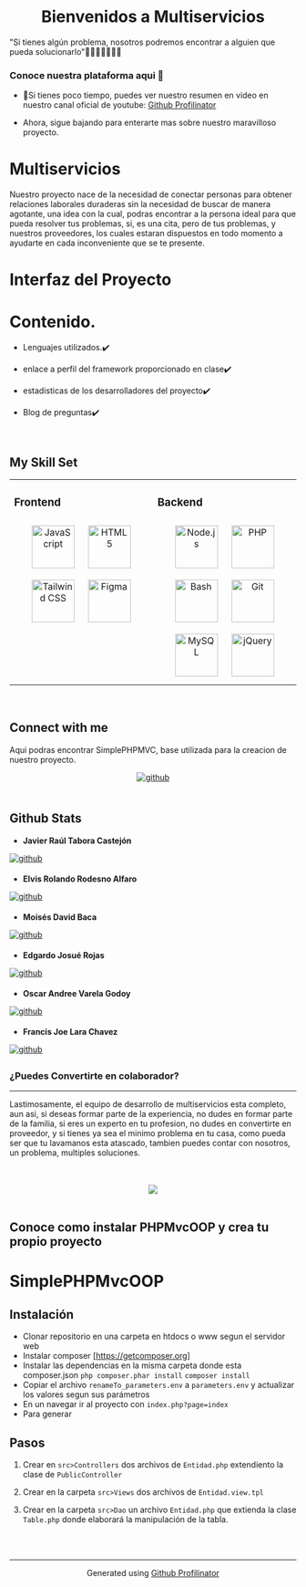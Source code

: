 # <div align="center">Bienvenidos a Multiservicios 
"Si tienes algún problema, nosotros podremos encontrar a alguien que pueda solucionarlo"👨‍🏭👷‍♀️👷🧑‍⚕️</div>  
  



### Conoce nuestra plataforma aqui 🔽  
- 🔭Si tienes poco tiempo, puedes ver nuestro resumen en video en nuestro canal oficial de youtube: [Github Profilinator](https://github.com/rishavanand/github-profilinator)  
  

- Ahora, sigue bajando para enterarte mas sobre nuestro maravilloso proyecto.  
  

# Multiservicios  
  

Nuestro proyecto nace de la necesidad de conectar personas para obtener relaciones laborales duraderas sin la necesidad de buscar de manera agotante, una idea con la cual, podras encontrar a la persona ideal para que pueda resolver tus problemas, si, es una cita, pero de tus problemas, y nuestros proveedores, los cuales estaran dispuestos en todo momento a ayudarte en cada inconveniente que se te presente.  
  

# Interfaz del Proyecto
  

# Contenido.
  

- Lenguajes utilizados.✔️  
  

- enlace a perfil del framework proporcionado en clase✔️  
  

- estadisticas de los desarrolladores del proyecto✔️
  
  

- Blog de preguntas✔️  
  

<br/>  


## My Skill Set  
<table><tr><td valign="top" width="50%">



### Frontend  
<div align="center">  
<a href="https://www.javascript.com/" target="_blank"><img style="margin: 10px" src="https://profilinator.rishav.dev/skills-assets/javascript-original.svg" alt="JavaScript" height="75" /></a>  
<a href="https://en.wikipedia.org/wiki/HTML5" target="_blank"><img style="margin: 10px" src="https://profilinator.rishav.dev/skills-assets/html5-original-wordmark.svg" alt="HTML5" height="75" /></a>  
<a href="https://www.tailwindcss.com/" target="_blank"><img style="margin: 10px" src="https://profilinator.rishav.dev/skills-assets/tailwindcss.svg" alt="Tailwind CSS" height="75" /></a>  
<a href="https://www.figma.com/" target="_blank"><img style="margin: 10px" src="https://profilinator.rishav.dev/skills-assets/figma-icon.svg" alt="Figma" height="75" /></a>  
</div>

</td><td valign="top" width="50%">



### Backend  
<div align="center">  
<a href="https://nodejs.org/" target="_blank"><img style="margin: 10px" src="https://profilinator.rishav.dev/skills-assets/nodejs-original-wordmark.svg" alt="Node.js" height="75" /></a>  
<a href="https://www.php.net/" target="_blank"><img style="margin: 10px" src="https://profilinator.rishav.dev/skills-assets/php-original.svg" alt="PHP" height="75" /></a>  
<a href="https://www.gnu.org/software/bash/" target="_blank"><img style="margin: 10px" src="https://profilinator.rishav.dev/skills-assets/gnu_bash-icon.svg" alt="Bash" height="75" /></a>  
<a href="https://github.com/" target="_blank"><img style="margin: 10px" src="https://profilinator.rishav.dev/skills-assets/git-scm-icon.svg" alt="Git" height="75" /></a>  
<a href="https://www.mysql.com/" target="_blank"><img style="margin: 10px" src="https://profilinator.rishav.dev/skills-assets/mysql-original-wordmark.svg" alt="MySQL" height="75" /></a>  
<a href="https://jquery.com/" target="_blank"><img style="margin: 10px" src="https://profilinator.rishav.dev/skills-assets/jquery.png" alt="jQuery" height="75" /></a>  
</div>

</td></tr></table>  

<br/>  


## Connect with me  
Aqui podras encontrar SimplePHPMVC, base utilizada para la creacion de nuestro proyecto.  
  

<div align="center">
<a href="https://github.com/obetancourthunicah" target="_blank">
<img src=https://img.shields.io/badge/github-%2324292e.svg?&style=for-the-badge&logo=github&logoColor=white alt=github style="margin-bottom: 5px;" />
</a>  
</div>  
  

<br/>  


## Github Stats  
- **Javier Raúl Tabora Castejón**  
  

<a href="https://github.com/jtaboracastejon" target="_blank">
<img src=https://img.shields.io/badge/github-%2324292e.svg?&style=for-the-badge&logo=github&logoColor=white alt=github style="margin-bottom: 5px;" />
</a>  
  

- **Elvis Rolando Rodesno Alfaro**  
  

<a href="https://github.com/Elvis-R-Alfaro" target="_blank">
<img src=https://img.shields.io/badge/github-%2324292e.svg?&style=for-the-badge&logo=github&logoColor=white alt=github style="margin-bottom: 5px;" />
</a>  
  

- **Moisés David Baca**  
  

<a href="https://github.com/Moi-Baca" target="_blank">
<img src=https://img.shields.io/badge/github-%2324292e.svg?&style=for-the-badge&logo=github&logoColor=white alt=github style="margin-bottom: 5px;" />
</a>  
  

- **Edgardo Josué Rojas**  
  

<a href="https://github.com/EdgardoRojas23HN" target="_blank">
<img src=https://img.shields.io/badge/github-%2324292e.svg?&style=for-the-badge&logo=github&logoColor=white alt=github style="margin-bottom: 5px;" />
</a>  
  

- **Oscar Andree Varela Godoy**  
  

<a href="https://github.com/Oscariniux" target="_blank">
<img src=https://img.shields.io/badge/github-%2324292e.svg?&style=for-the-badge&logo=github&logoColor=white alt=github style="margin-bottom: 5px;" />
</a>  
  

- **Francis Joe Lara Chavez**  
  

<a href="https://github.com/Francis-Lara" target="_blank">
<img src=https://img.shields.io/badge/github-%2324292e.svg?&style=for-the-badge&logo=github&logoColor=white alt=github style="margin-bottom: 5px;" />
</a>  
  

<br/>  



### ¿Puedes Convertirte en colaborador?  
****  
  

Lastimosamente, el equipo de desarrollo de multiservicios esta completo, aun asi, si deseas formar parte de la experiencia, no dudes en formar parte de la familia, si eres un experto en tu profesion, no dudes en convertirte en proveedor, y si tienes ya sea el minimo problema en tu casa, como pueda ser que tu lavamanos esta atascado, tambien puedes contar con nosotros, un problema, multiples soluciones.  
  

  
  

<br/>  

  

<br/>  

<div align="center">
<img src="https://komarev.com/ghpvc/?username=jtaboracastejon&&style=flat-square" align="center" />
</div>  
  

<br/>  



## Conoce como instalar PHPMvcOOP y crea tu propio proyecto  
# SimplePHPMvcOOP

## Instalación
* Clonar repositorio en una carpeta en htdocs o www segun el servidor web
* Instalar composer [https://getcomposer.org]
* Instalar las dependencias en la misma carpeta donde esta composer.json
    ``` php composer.phar install ```
    ``` composer install ```
* Copiar el archivo ```renameTo_parameters.env``` a ```parameters.env``` y actualizar los valores segun sus parámetros
* En un navegar ir al proyecto con ```index.php?page=index```
* Para generar 
## Pasos

1. Crear en ```src>Controllers``` dos archivos de ```Entidad.php``` extendiento la clase de ```PublicController```

2. Crear en la carpeta ```src>Views``` dos archivos de
```Entidad.view.tpl```

3. Crear en la carpeta ```src>Dao``` un archivo ```Entidad.php``` que extienda la clase ```Table.php``` donde elaborará la manipulación de la tabla.
  
  

<br/>  


<br />

----
<div align="center">Generated using <a href="https://profilinator.rishav.dev/" target="_blank">Github Profilinator</a></div>
